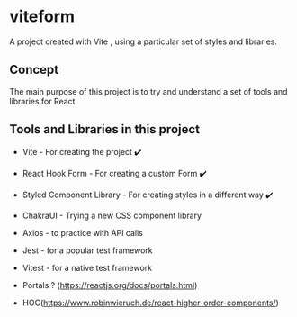 # viteform
A project created with Vite , using a particular set of styles and libraries.

## Concept
The main purpose of this project is to try and understand a set of tools and libraries for React

## Tools and Libraries in this project

* Vite - For creating the project ✔️
* React Hook Form - For creating a custom Form ✔️
* Styled Component Library - For creating styles in a different way ✔️

* ChakraUI - Trying a new CSS component library 
* Axios - to practice with API calls
* Jest - for a popular test framework
* Vitest - for a native test framework

* Portals ? (https://reactjs.org/docs/portals.html)
* HOC(https://www.robinwieruch.de/react-higher-order-components/)